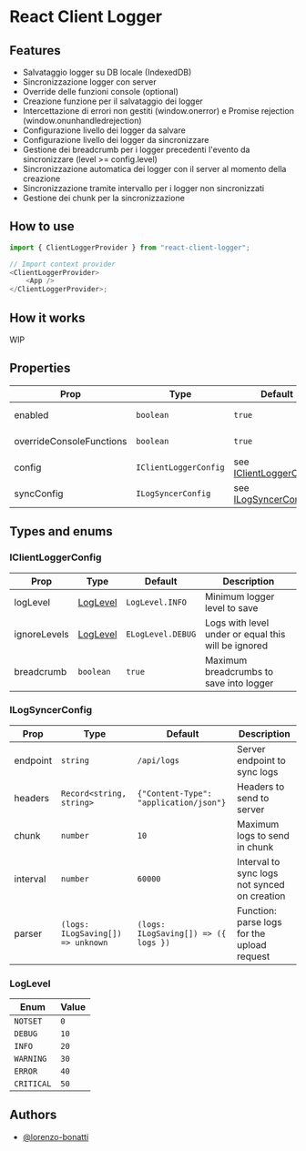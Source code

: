 # React Client Logger

## Features

- Salvataggio logger su DB locale (IndexedDB)
- Sincronizzazione logger con server
- Override delle funzioni console (optional)
- Creazione funzione per il salvataggio dei logger
- Intercettazione di errori non gestiti (window.onerror) e Promise rejection (window.onunhandledrejection)
- Configurazione livello dei logger da salvare
- Configurazione livello dei logger da sincronizzare
- Gestione dei breadcrumb per i logger precedenti l'evento da sincronizzare (level >= config.level)
- Sincronizzazione automatica dei logger con il server al momento della creazione
- Sincronizzazione tramite intervallo per i logger non sincronizzati
- Gestione dei chunk per la sincronizzazione

## How to use

```typescript jsx
import { ClientLoggerProvider } from "react-client-logger";

// Import context provider
<ClientLoggerProvider>
    <App />
</ClientLoggerProvider>;
```

## How it works

WIP

## Properties

| Prop                     | Type                  | Default                                         | Description                        |
|--------------------------|-----------------------|-------------------------------------------------|------------------------------------| 
| enabled                  | `boolean`             | `true`                                          | Enable the logger saving              |
| overrideConsoleFunctions | `boolean`             | `true`                                          | Override `console` functions       |
| config                   | `IClientLoggerConfig` | see [IClientLoggerConfig](#IClientLoggerConfig) | ClientLoggerProvider configuration |
| syncConfig               | `ILogSyncerConfig`    | see [ILogSyncerConfig](#ILogSyncerConfig)       | Sync records configuration         |

## Types and enums

### IClientLoggerConfig

| Prop         | Type                  | Default           | Description                                         |
|--------------|-----------------------|-------------------|-----------------------------------------------------|
| logLevel     | [LogLevel](#LogLevel) | `LogLevel.INFO`   | Minimum logger level to save                           |
| ignoreLevels | [LogLevel](#LogLevel) | `ELogLevel.DEBUG` | Logs with level under or equal this will be ignored |
| breadcrumb   | `boolean`             | `true`            | Maximum breadcrumbs to save into logger                |

### ILogSyncerConfig

| Prop     | Type                              | Default                                | Description                                  |
|----------|-----------------------------------|----------------------------------------|----------------------------------------------|
| endpoint | `string`                          | `/api/logs`                            | Server endpoint to sync logs                 |
| headers  | `Record<string, string>`          | `{"Content-Type": "application/json"}` | Headers to send to server                    |
| chunk    | `number`                          | `10`                                   | Maximum logs to send in chunk                |
| interval | `number`                          | `60000`                                | Interval to sync logs not synced on creation |
| parser   | `(logs: ILogSaving[]) => unknown` | `(logs: ILogSaving[]) => ({ logs })`   | Function: parse logs for the upload request  |

### LogLevel

| Enum       | Value |
|------------|-------|
| `NOTSET`   | `0`   |
| `DEBUG`    | `10`  |
| `INFO`     | `20`  |
| `WARNING`  | `30`  |
| `ERROR`    | `40`  |
| `CRITICAL` | `50`  |

## Authors

- [@lorenzo-bonatti](https://github.com/lorenzo-bonatti)
